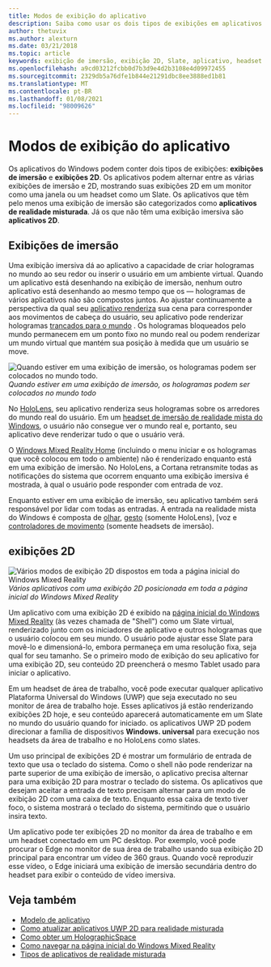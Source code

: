 ```yaml
---
title: Modos de exibição do aplicativo
description: Saiba como usar os dois tipos de exibições em aplicativos de realidade mista do Windows – exibições de imersão e exibições 2D.
author: thetuvix
ms.author: alexturn
ms.date: 03/21/2018
ms.topic: article
keywords: exibição de imersão, exibição 2D, Slate, aplicativo, headset de realidade misturada, headset de realidade mista do Windows, headset de realidade virtual, HoloLens, MRTK, kit de ferramentas de realidade misturada
ms.openlocfilehash: a9cd03212fcbb0d7b3d9e4d2b3108e4d09972455
ms.sourcegitcommit: 2329db5a76dfe1b844e21291dbc8ee3888ed1b81
ms.translationtype: MT
ms.contentlocale: pt-BR
ms.lasthandoff: 01/08/2021
ms.locfileid: "98009626"
---
```

# <a name="app-views"></a>Modos de exibição do aplicativo

Os aplicativos do Windows podem conter dois tipos de exibições: **exibições de imersão** e **exibições 2D**. Os aplicativos podem alternar entre as várias exibições de imersão e 2D, mostrando suas exibições 2D em um monitor como uma janela ou um headset como um Slate. Os aplicativos que têm pelo menos uma exibição de imersão são categorizados como **aplicativos de realidade misturada**. Já os que não têm uma exibição imersiva são **aplicativos 2D**.

## <a name="immersive-views"></a>Exibições de imersão

Uma exibição imersiva dá ao aplicativo a capacidade de criar hologramas no mundo ao seu redor ou inserir o usuário em um ambiente virtual. Quando um aplicativo está desenhando na exibição de imersão, nenhum outro aplicativo está desenhando ao mesmo tempo que os &mdash; hologramas de vários aplicativos não são compostos juntos. Ao ajustar continuamente a perspectiva da qual seu [aplicativo renderiza](../develop/platform-capabilities-and-apis/rendering.md) sua cena para corresponder aos movimentos de cabeça do usuário, seu aplicativo pode renderizar hologramas [trancados para o mundo](coordinate-systems.md) . Os hologramas bloqueados pelo mundo permanecem em um ponto fixo no mundo real ou podem renderizar um mundo virtual que mantém sua posição à medida que um usuário se move.

![Quando estiver em uma exibição de imersão, os hologramas podem ser colocados no mundo todo.](images/designoverview-940px.jpg)<br>
*Quando estiver em uma exibição de imersão, os hologramas podem ser colocados no mundo todo*

No [HoloLens](https://docs.microsoft.com/hololens/hololens1-hardware), seu aplicativo renderiza seus hologramas sobre os arredores do mundo real do usuário. Em um [headset de imersão de realidade mista do Windows](../discover/immersive-headset-hardware-details.md), o usuário não consegue ver o mundo real e, portanto, seu aplicativo deve renderizar tudo o que o usuário verá.

O [Windows Mixed Reality Home](../discover/navigating-the-windows-mixed-reality-home.md) (incluindo o menu iniciar e os hologramas que você colocou em todo o ambiente) não é renderizado enquanto está em uma exibição de imersão. No HoloLens, a Cortana retransmite todas as notificações do sistema que ocorrem enquanto uma exibição imersiva é mostrada, à qual o usuário pode responder com entrada de voz.

Enquanto estiver em uma exibição de imersão, seu aplicativo também será responsável por lidar com todas as entradas. A entrada na realidade mista do Windows é composta de [olhar](gaze-and-commit.md), [gesto](gaze-and-commit.md#composite-gestures) (somente HoloLens), [voz e [controladores de movimento](motion-controllers.md) (somente headsets de imersão).

## <a name="2d-views"></a>exibições 2D

![Vários modos de exibição 2D dispostos em toda a página inicial do Windows Mixed Reality](images/teleportation-940px.png)<br>
*Vários aplicativos com uma exibição 2D posicionada em toda a página inicial do Windows Mixed Reality*

Um aplicativo com uma exibição 2D é exibido na [página inicial do Windows Mixed Reality](../discover/navigating-the-windows-mixed-reality-home.md) (às vezes chamada de "Shell") como um Slate virtual, renderizado junto com os iniciadores de aplicativo e outros hologramas que o usuário colocou em seu mundo. O usuário pode ajustar esse Slate para movê-lo e dimensioná-lo, embora permaneça em uma resolução fixa, seja qual for seu tamanho. Se o primeiro modo de exibição do seu aplicativo for uma exibição 2D, seu conteúdo 2D preencherá o mesmo Tablet usado para iniciar o aplicativo.

Em um headset de área de trabalho, você pode executar qualquer aplicativo Plataforma Universal do Windows (UWP) que seja executado no seu monitor de área de trabalho hoje. Esses aplicativos já estão renderizando exibições 2D hoje, e seu conteúdo aparecerá automaticamente em um Slate no mundo do usuário quando for iniciado. os aplicativos UWP 2D podem direcionar a família de dispositivos **Windows. universal** para execução nos headsets da área de trabalho e no HoloLens como slates.

Um uso principal de exibições 2D é mostrar um formulário de entrada de texto que usa o teclado do sistema. Como o shell não pode renderizar na parte superior de uma exibição de imersão, o aplicativo precisa alternar para uma exibição 2D para mostrar o teclado do sistema. Os aplicativos que desejam aceitar a entrada de texto precisam alternar para um modo de exibição 2D com uma caixa de texto. Enquanto essa caixa de texto tiver foco, o sistema mostrará o teclado do sistema, permitindo que o usuário insira texto.

Um aplicativo pode ter exibições 2D no monitor da área de trabalho e em um headset conectado em um PC desktop. Por exemplo, você pode procurar o Edge no monitor de sua área de trabalho usando sua exibição 2D principal para encontrar um vídeo de 360 graus. Quando você reproduzir esse vídeo, o Edge iniciará uma exibição de imersão secundária dentro do headset para exibir o conteúdo de vídeo imersiva.

## <a name="see-also"></a>Veja também

* [Modelo de aplicativo](app-model.md)
* [Como atualizar aplicativos UWP 2D para realidade misturada](../develop/porting-apps/building-2d-apps.md)
* [Como obter um HolographicSpace](../develop/native/getting-a-holographicspace.md)
* [Como navegar na página inicial do Windows Mixed Reality](../discover/navigating-the-windows-mixed-reality-home.md)
* [Tipos de aplicativos de realidade misturada](types-of-mixed-reality-apps.md)
